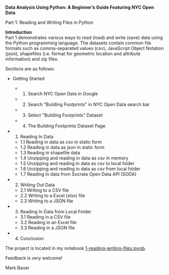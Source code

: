 **Data Analysis Using Python: A Beginner’s Guide Featuring NYC Open Data**

Part 1: Reading and Writing Files in Python

**Introduction**  
Part 1 demonstrates various ways to read (load) and write (save) data using the Python programming language. The datasets contain common file formats such as comma-separated values (csv), JavaScript Object Notation (json), shapefiles (i.e. format for geometric location and attribute information) and zip files.

Sections are as follows:

- Getting Started
    * 1. Search NYC Open Data in Google
    * 2. Search "Building Footprints" in NYC Open Data search bar
    * 3. Select "Building Footprints" Dataset
    * 4. The Building Footprints Dataset Page
       
       
- 1. Reading In Data
    * 1.1 Reading in data as csv in static form
    * 1.2 Reading in data as json in static form
    * 1.3 Reading in shapefile data
    * 1.4 Unzipping and reading in data as csv in memory
    * 1.5 Unzipping and reading in data as csv to local folder
    * 1.6 Unzipping and reading in data as csv from local folder
    * 1.7 Reading in data from Socrata Open Data API (SODA)
       
       
- 2. Writing Out Data
    * 2.1 Writing to a CSV file
    * 2.2 Writing to a Excel (xlsx) file
    * 2.3 Writing to a JSON file
       
       
- 3. Reading In Data from Local Folder
    * 3.1 Reading in a CSV file
    * 3.2 Reading in an Excel file
    * 3.3 Reading in a JSON file
       
       
- 4. Conclusion

The project is located in my notebook [1-reading-writing-files.ipynb](https://github.com/mebauer/data-analysis-using-python/blob/master/1-reading-writing-files/1-reading-writing-files.ipynb).

Feedback is very welcome!

Mark Bauer